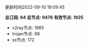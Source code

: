更新时间2022-09-10 19:09:45

**总订阅: 64**
**总节点: 9476**
**有效节点: 1925**
- v2ray节点: 1665
- trojan节点: 88
- ss节点: 172
